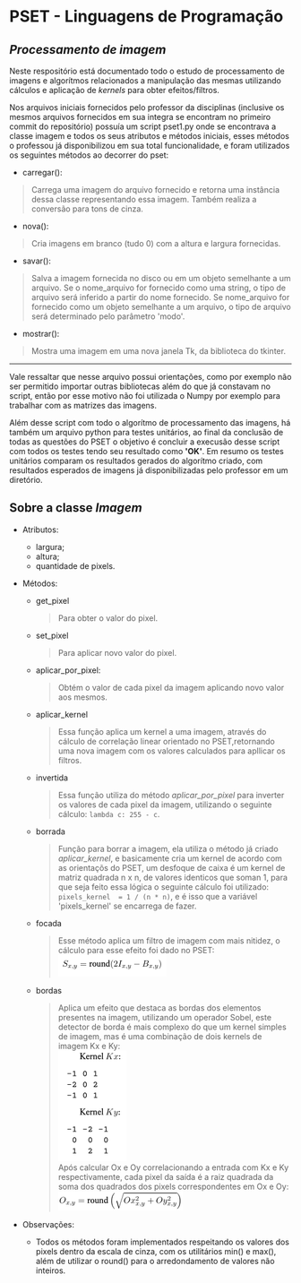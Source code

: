 # **PSET - Linguagens de Programação**
## *Processamento de imagem*

Neste respositório está documentado todo o estudo de processamento de imagens e algorítmos relacionados a manipulação das mesmas utilizando cálculos e aplicação de *kernels* para obter efeitos/filtros.

Nos arquivos iniciais fornecidos pelo professor da disciplinas (inclusive os mesmos arquivos fornecidos em sua integra se encontram no primeiro commit do repositório) possuía um script pset1.py onde se encontrava a classe imagem e todos os seus atributos e métodos iniciais, esses métodos o professou já disponibilizou em sua total funcionalidade, e foram utilizados os seguintes métodos ao decorrer do pset:

* carregar(): 
> Carrega uma imagem do arquivo fornecido e retorna uma instância dessa classe representando essa imagem. Também realiza a conversão para tons de cinza.

* nova():
>  Cria imagens em branco (tudo 0) com a altura e largura fornecidas.

* savar():
> Salva a imagem fornecida no disco ou em um objeto semelhante a um arquivo. Se o nome_arquivo for fornecido como uma string, o tipo de arquivo será inferido a partir do nome fornecido. Se nome_arquivo for fornecido como um objeto semelhante a um arquivo, o tipo de arquivo será determinado pelo parâmetro 'modo'.

* mostrar():
> Mostra uma imagem em uma nova janela Tk, da biblioteca do tkinter.
---

Vale ressaltar que nesse arquivo possui orientações, como por exemplo não ser permitido importar outras bibliotecas além do que já constavam no script, então por esse motivo não foi utilizada o Numpy por exemplo para trabalhar com as matrizes das imagens.

Além desse script com todo o algorítmo de processamento das imagens, há também um arquivo python para testes unitários, ao final da conclusão de todas as questões do PSET o objetivo é concluir a execusão desse script com todos os testes tendo seu resultado como **'OK'**. Em resumo os testes unitários comparam os resultados gerados do algorítmo criado, com resultados esperados de imagens já disponibilizadas pelo professor em um diretório.

## Sobre a classe *Imagem*

* Atributos:
    - largura;
    - altura;
    - quantidade de pixels.

* Métodos:
    - get_pixel
        > Para obter o valor do pixel.
    
    - set_pixel
        > Para aplicar novo valor do pixel.

    - aplicar_por_pixel:
        > Obtém o valor de cada pixel da imagem aplicando novo valor aos mesmos.
    
    - aplicar_kernel
        > Essa função aplica um kernel a uma imagem, através do cálculo de correlação linear orientado no PSET,retornando uma nova imagem com os valores calculados para apllicar os filtros.

    - invertida
        > Essa função utiliza do método *aplicar_por_pixel* para inverter os valores de cada pixel da imagem, utilizando o seguinte cálculo: `lambda c: 255 - c`.

    - borrada
        > Função para borrar a imagem, ela utiliza o método já criado *aplicar_kernel*, e basicamente cria um kernel de acordo com as orientaçõs do PSET, um desfoque de caixa é um kernel de matriz quadrada n x n, de valores identicos que soman 1, para que seja feito essa lógica o seguinte cálculo foi utilizado: `pixels_kernel  = 1 / (n * n)`, e é isso que a variável 'pixels_kernel' se encarrega de fazer.

    - focada
        > Esse método aplica um filtro de imagem com mais nitidez, o cálculo para esse efeito foi dado no PSET: <br> ![alt text](md-images/nitidez.png)

    - bordas
        > Aplica um efeito que destaca as bordas dos elementos presentes na imagem, utilizando um operador Sobel, este detector de borda é mais complexo do que um kernel simples de imagem, mas é uma combinação de dois kernels de imagem Kx e Ky: <br>
        > ![alt text](md-images/kernels-sobel.png) <br>
        >Após calcular Ox e Oy correlacionando a entrada com Kx e Ky respectivamente, cada pixel da saída é a raiz quadrada da soma dos quadrados dos pixels correspondentes em Ox e Oy: <br>
        > ![alt text](md-images/calc-sobel.png)

* Observações:
    - Todos os métodos foram implementados respeitando os valores dos pixels dentro da escala de cinza, com os utilitários min() e max(), além de utilizar o round() para o arredondamento de valores não inteiros.
        

